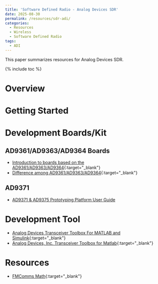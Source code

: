 ```yaml
---
title: 'Software Defined Radio - Analog Devices SDR'
date: 2025-08-30
permalink: /resources/sdr-adi/
categories:
  - Resources
  - Wireless  
  - Software Defined Radio
tags: 
  - ADI 
---
```


This paper summarizes resources for Analog Devices SDR.

{% include toc %}

# Overview

# Getting Started

# Development Boards/Kit
## AD9361/AD9363/AD9364 Boards
* [Introduction to boards based on the AD9361/AD9363/AD9364](https://wiki.analog.com/resources/eval/user-guides/ad-fmcomms2-ebz/introduction){:target="_blank"}
* [Difference among AD9361/AD9363/AD9364](https://wiki.analog.com/resources/eval/user-guides/ad-fmcomms2-ebz/ad9361){:target="_blank"}

## AD9371
* [AD9371 & AD9375 Prototyping Platform User Guide](https://wiki.analog.com/resources/eval/user-guides/mykonos#ad9371_ad9375_prototyping_platform_user_guide)


# Development Tool
* [Analog Devices Transceiver Toolbox For MATLAB and Simulink](https://wiki.analog.com/resources/tools-software/transceiver-toolbox){:target="_blank"}
* [Analog Devices, Inc. Transceiver Toolbox for Matlab](https://analogdevicesinc.github.io/TransceiverToolbox/mkdocs/){:target="_blank"}

# Resources
* [FMComms Math](https://wiki.analog.com/resources/eval/user-guides/ad-fmcomms1-ebz/math){:target="_blank"}
